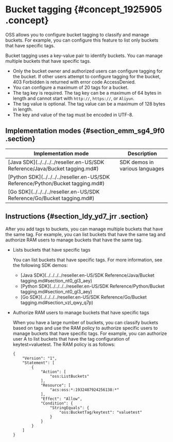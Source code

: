 # Bucket tagging {#concept_1925905 .concept}

OSS allows you to configure bucket tagging to classify and manage buckets. For example, you can configure this feature to list only buckets that have specific tags.

Bucket tagging uses a key-value pair to identify buckets. You can manage multiple buckets that have specific tags.

-   Only the bucket owner and authorized users can configure tagging for the bucket. If other users attempt to configure tagging for the bucket, 403 Forbidden is returned with error code AccessDenied.
-   You can configure a maximum of 20 tags for a bucket.
-   The tag key is required. The tag key can be a maximum of 64 bytes in length and cannot start with `http://`, `https://`, or `Aliyun`.
-   The tag value is optional. The tag value can be a maximum of 128 bytes in length.
-   The key and value of the tag must be encoded in UTF-8.

## Implementation modes {#section_emm_sg4_9f0 .section}

|Implementation mode|Description|
|-------------------|-----------|
|[Java SDK](../../../../reseller.en-US/SDK Reference/Java/Bucket tagging.md#)|SDK demos in various languages|
|[Python SDK](../../../../reseller.en-US/SDK Reference/Python/Bucket tagging.md#)|
|[Go SDK](../../../../reseller.en-US/SDK Reference/Go/Bucket tagging.md#)|

## Instructions {#section_ldy_yd7_jrr .section}

After you add tags to buckets, you can manage multiple buckets that have the same tag. For example, you can list buckets that have the same tag and authorize RAM users to manage buckets that have the same tag.

-   Lists buckets that have specific tags

    You can list buckets that have specific tags. For more information, see the following SDK demos:

    -   [Java SDK](../../../../reseller.en-US/SDK Reference/Java/Bucket tagging.md#section_nt0_gl3_aey)
    -   [Python SDK](../../../../reseller.en-US/SDK Reference/Python/Bucket tagging.md#section_nt0_gl3_aey)
    -   [Go SDK](../../../../reseller.en-US/SDK Reference/Go/Bucket tagging.md#section_vzl_qwy_q7p)
-   Authorize RAM users to manage buckets that have specific tags

    When you have a large number of buckets, you can classify buckets based on tags and use the RAM policy to authorize specific users to manage buckets that have specific tags. For example, you can authorize user A to list buckets that have the tag configuration of keytest=valuetest. The RAM policy is as follows:

    ``` {#codeblock_tvs_ynp_e8o}
    {
        "Version": "1",
        "Statement": [
            {
                "Action": [
                    "oss:ListBuckets"
                ],
                "Resource": [
                    "acs:oss:*:1932487924256138:*"
                ],
                "Effect": "Allow",
                "Condition": {
                    "StringEquals": {
                        "oss:BucketTag/keytest": "valuetest"
                    }
                }
            }
        ]
    }
    ```


